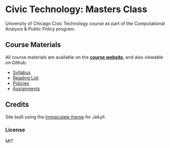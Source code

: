 # Civic Technology: Masters Class

University of Chicago Civic Technology course as part of the Computational Analysis & Public Policy program.

## Course Materials

All course materials are available on the **[course website](https://abhinemani.com/civictechcourse)**, and also viewable on Github:

 - [Syllabus](syllabus.md)
 - [Reading List](reading.md)
 - [Policies](policies.md)
 - [Assignments](assignments.md)
 
## Credits

Site built using the [Immaculate theme](https://github.com/siawyoung/immaculate) for Jekyll. 

### License

MIT